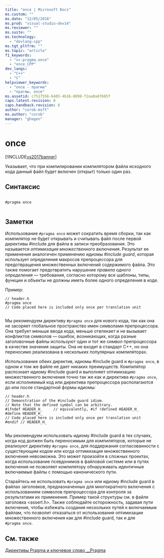 ```yaml
---
title: "once | Microsoft Docs"
ms.custom: ""
ms.date: "12/05/2016"
ms.prod: "visual-studio-dev14"
ms.reviewer: ""
ms.suite: ""
ms.technology: 
  - "devlang-cpp"
ms.tgt_pltfrm: ""
ms.topic: "article"
f1_keywords: 
  - "vc-pragma.once"
  - "once_CPP"
dev_langs: 
  - "C++"
  - "C"
helpviewer_keywords: 
  - "once - прагма"
  - "прагмы, once"
ms.assetid: c7517556-6403-4b16-8898-f2aa0a6f685f
caps.latest.revision: 8
caps.handback.revision: 8
author: "corob-msft"
ms.author: "corob"
manager: "ghogen"
---
```

# once
[!INCLUDE[vs2017banner](../assembler/inline/includes/vs2017banner.md)]

Указывает, что при компилировании компилятором файла исходного кода данный файл будет включен \(открыт\) только один раз.  
  
## Синтаксис  
  
```  
  
#pragma once  
  
```  
  
## Заметки  
 Использование `#pragma once` может сократить время сборки, так как компилятор не будет открывать и считывать файл после первой директивы \#include для файла в записи преобразования.  Это называется *оптимизация множественного включения*.  Результат ее применения аналогичен применению идиомы *\#include guard*, которая использует определения макросов препроцессора для предотвращения множественных включений содержимого файла.  Это также помогает предотвратить нарушение *правила одного определения* — требования, согласно которому все шаблоны, типы, функции и объекты не должны иметь более одного определения в коде.  
  
 Пример:  
  
```  
// header.h  
#pragma once  
// Code placed here is included only once per translation unit  
  
```  
  
 Мы рекомендуем директиву `#pragma once` для нового кода, так как она не засоряет глобальное пространство имен символами препроцессора.  Она требует меньше ввода кода, меньше отвлекает и не вызывает конфликтов символов — ошибок, возникающих, когда разные заголовочные файлы используют один и тот же символ препроцессора в качестве значения защиты.  Она не входит в стандарт C\+\+, но она переносимо реализована в нескольких популярных компиляторах.  
  
 Использование обеих директив, идиомы \#include guard и `#pragma once`, в одном и том же файле не дает никаких преимуществ.  Компилятор распознает идиому \#include guard и выполняет оптимизацию множественного включения точно так же как и директива `#pragma once`, если исполняемый код или директива препроцессора располагаются до или после стандартной формы идиомы:  
  
```  
// header.h  
// Demonstration of the #include guard idiom.  
// Note that the defined symbol can be arbitrary.  
#ifndef HEADER_H_     // equivalently, #if !defined HEADER_H_  
#define HEADER_H_  
// Code placed here is included only once per translation unit  
#endif // HEADER_H_  
  
```  
  
 Мы рекомендуем использовать идиому \#include guard в тех случаях, когда код должен быть переносимым для компиляторов, которые не реализуют директиву `#pragma once`, для поддержания согласованности с существующим кодом или когда оптимизация множественного включения невозможна.  Это может произойти в сложных проектах, когда использование псевдонимов в файловой системе или в путях включения не позволяет компилятору обнаруживать идентичные включаемые файлы с помощью канонического пути.  
  
 Старайтесь не использовать `#pragma once` или идиому \#include guard в файлах заголовков, предназначенных для многократного включения с использованием символов препроцессора для контроля за результатами их применения.  Пример такой структуры см. в файле заголовка \<assert.h\>.  Также соблюдайте осторожность, задавая пути включения, чтобы избежать создания нескольких путей к включаемым файлам, что позволит отказаться от использования оптимизации множественного включения как для \#include guard, так и для `#pragma once`.  
  
## См. также  
 [Директивы Pragma и ключевое слово \_\_Pragma](../preprocessor/pragma-directives-and-the-pragma-keyword.md)